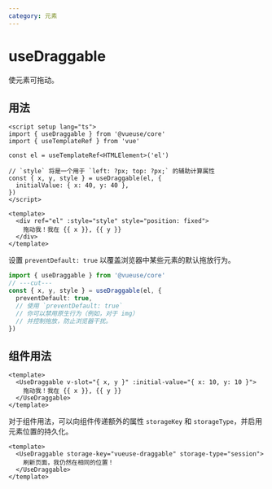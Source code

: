 ```yaml
---
category: 元素
---
```


# useDraggable

使元素可拖动。

## 用法

```vue
<script setup lang="ts">
import { useDraggable } from '@vueuse/core'
import { useTemplateRef } from 'vue'

const el = useTemplateRef<HTMLElement>('el')

// `style` 将是一个用于 `left: ?px; top: ?px;` 的辅助计算属性
const { x, y, style } = useDraggable(el, {
  initialValue: { x: 40, y: 40 },
})
</script>

<template>
  <div ref="el" :style="style" style="position: fixed">
    拖动我！我在 {{ x }}, {{ y }}
  </div>
</template>
```

设置 `preventDefault: true` 以覆盖浏览器中某些元素的默认拖放行为。

```ts
import { useDraggable } from '@vueuse/core'
// ---cut---
const { x, y, style } = useDraggable(el, {
  preventDefault: true,
  // 使用 `preventDefault: true`
  // 你可以禁用原生行为（例如，对于 img）
  // 并控制拖放，防止浏览器干扰。
})
```

## 组件用法

```vue
<template>
  <UseDraggable v-slot="{ x, y }" :initial-value="{ x: 10, y: 10 }">
    拖动我！我在 {{ x }}, {{ y }}
  </UseDraggable>
</template>
```

对于组件用法，可以向组件传递额外的属性 `storageKey` 和 `storageType`，并启用元素位置的持久化。

```vue
<template>
  <UseDraggable storage-key="vueuse-draggable" storage-type="session">
    刷新页面，我仍然在相同的位置！
  </UseDraggable>
</template>
```